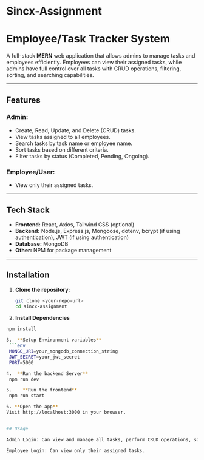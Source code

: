 # Sincx-Assignment

# Employee/Task Tracker System

A full-stack **MERN** web application that allows admins to manage tasks and employees efficiently. Employees can view their assigned tasks, while admins have full control over all tasks with CRUD operations, filtering, sorting, and searching capabilities.

---

## Features

### Admin:
- Create, Read, Update, and Delete (CRUD) tasks.
- View tasks assigned to all employees.
- Search tasks by task name or employee name.
- Sort tasks based on different criteria.
- Filter tasks by status (Completed, Pending, Ongoing).

### Employee/User:
- View only their assigned tasks.

---

## Tech Stack

- **Frontend:** React, Axios, Tailwind CSS (optional)
- **Backend:** Node.js, Express.js, Mongoose, dotenv, bcrypt (if using authentication), JWT (if using authentication)
- **Database:** MongoDB
- **Other:** NPM for package management

---

## Installation

1. **Clone the repository:**
   ```bash
   git clone <your-repo-url>
   cd sincx-assignment


2.  **Install Dependencies**
   ```bash
   npm install

3.  **Setup Environment variables** 
    ```env
    MONGO_URI=your_mongodb_connection_string
    JWT_SECRET=your_jwt_secret 
    PORT=5000

4.  **Run the backend Server**
    npm run dev

5.    **Run the frontend**
    npm run start

6. **Open the app**
   Visit http://localhost:3000 in your browser.


## Usage

Admin Login: Can view and manage all tasks, perform CRUD operations, sort, filter, and search tasks.

Employee Login: Can view only their assigned tasks.                 
